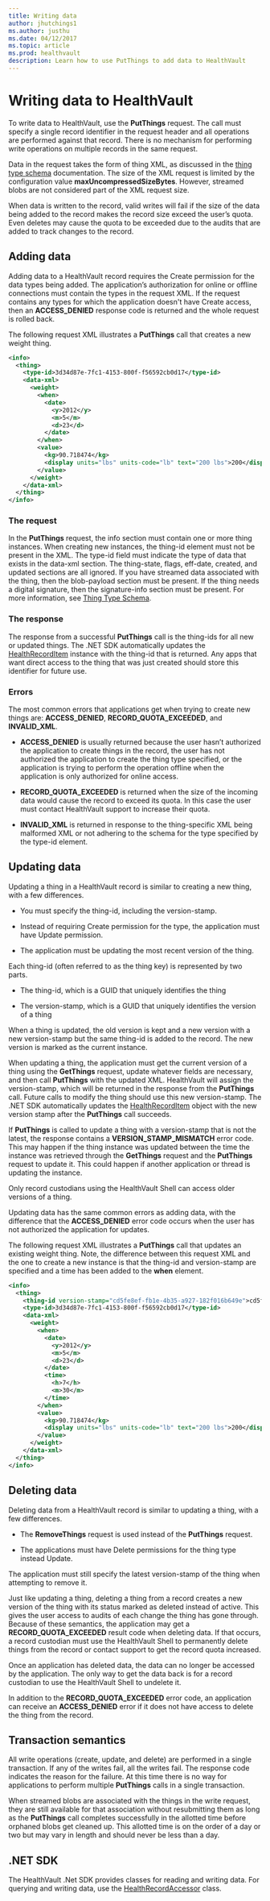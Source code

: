 ```yaml
---
title: Writing data
author: jhutchings1
ms.author: justhu
ms.date: 04/12/2017
ms.topic: article
ms.prod: healthvault
description: Learn how to use PutThings to add data to HealthVault
---
```



Writing data to HealthVault
============

To write data to HealthVault, use the **PutThings** request. The call must specify a single record identifier in the request header and all operations are performed against that record. There is no mechanism for performing write operations on multiple records in the same request.

Data in the request takes the form of thing XML, as discussed in the [thing type schema](/healthvault/concepts/data/thing-types.md) documentation. The size of the XML request is limited by the configuration value **maxUncompressedSizeBytes**. However, streamed blobs are not considered part of the XML request size. 

When data is written to the record, valid writes will fail if the size of the data being added to the record makes the record size exceed the user’s quota. Even deletes may cause the quota to be exceeded due to the audits that are added to track changes to the record.

Adding data
-----------

Adding data to a HealthVault record requires the Create permission for the data types being added. The application’s authorization for online or offline connections must contain the types in the request XML. If the request contains any types for which the application doesn't have Create access, then an **ACCESS\_DENIED** response code is returned and the whole request is rolled back.

The following request XML illustrates a **PutThings** call that creates a new weight thing.

```xml
<info>
  <thing>
    <type-id>3d34d87e-7fc1-4153-800f-f56592cb0d17</type-id>
    <data-xml>
      <weight>
        <when>
          <date>
            <y>2012</y>
            <m>5</m>
            <d>23</d>
          </date>
        </when>
        <value>
          <kg>90.718474</kg>
          <display units="lbs" units-code="lb" text="200 lbs">200</display>
        </value>
      </weight>
    </data-xml>
  </thing>
</info>
```
### The request

In the **PutThings** request, the info section must contain one or more thing instances. When creating new instances, the thing-id element must not be present in the XML. The type-id field must indicate the type of data that exists in the data-xml section. The thing-state, flags, eff-date, created, and updated sections are all ignored. If you have streamed data associated with the thing, then the blob-payload section must be present. If the thing needs a digital signature, then the signature-info section must be present. For more information, see <a href="/healthvault/concepts/data/thing-types.md" id="PageContent_14101_3">Thing Type Schema</a>.

### The response

The response from a successful **PutThings** call is the thing-ids for all new or updated things. The .NET SDK automatically updates the [HealthRecordItem](/healthvault/sdks/dotnet/microsoft.health.healthrecorditem.yml) instance with the thing-id that is returned. Any apps that want direct access to the thing that was just created should store this identifier for future use.

### Errors

The most common errors that applications get when trying to create new things are: **ACCESS\_DENIED**, **RECORD\_QUOTA\_EXCEEDED**, and **INVALID\_XML**.

-   **ACCESS\_DENIED** is usually returned because the user hasn’t authorized the application to create things in the record, the user has not authorized the application to create the thing type specified, or the application is trying to perform the operation offline when the application is only authorized for online access.

-   **RECORD\_QUOTA\_EXCEEDED** is returned when the size of the incoming data would cause the record to exceed its quota. In this case the user must contact HealthVault support to increase their quota.

-   **INVALID\_XML** is returned in response to the thing-specific XML being malformed XML or not adhering to the schema for the type specified by the type-id element.

Updating data
-------------

Updating a thing in a HealthVault record is similar to creating a new thing, with a few differences.

-   You must specify the thing-id, including the version-stamp.

-   Instead of requiring Create permission for the type, the application must have Update permission.

-   The application must be updating the most recent version of the thing.

Each thing-id (often referred to as the thing key) is represented by two parts.

-   The thing-id, which is a GUID that uniquely identifies the thing

-   The version-stamp, which is a GUID that uniquely identifies the version of a thing

When a thing is updated, the old version is kept and a new version with a new version-stamp but the same thing-id is added to the record. The new version is marked as the current instance.

When updating a thing, the application must get the current version of a thing using the **GetThings** request, update whatever fields are necessary, and then call **PutThings** with the updated XML. HealthVault will assign the version-stamp, which will be returned in the response from the **PutThings** call. Future calls to modify the thing should use this new version-stamp. The .NET SDK automatically updates the [HealthRecordItem](/healthvault/sdks/dotnet/microsoft.health.healthrecorditem.yml) object with the new version stamp after the **PutThings** call succeeds. 

If **PutThings** is called to update a thing with a version-stamp that is not the latest, the response contains a **VERSION\_STAMP\_MISMATCH** error code. This may happen if the thing instance was updated between the time the instance was retrieved through the **GetThings** request and the **PutThings** request to update it. This could happen if another application or thread is updating the instance.

Only record custodians using the HealthVault Shell can access older versions of a thing.

Updating data has the same common errors as adding data, with the difference that the **ACCESS\_DENIED** error code occurs when the user has not authorized the application for updates.

The following request XML illustrates a **PutThings** call that updates an existing weight thing. Note, the difference between this request XML and the one to create a new instance is that the thing-id and version-stamp are specified and a time has been added to the **when** element.

```xml
<info>
  <thing>
    <thing-id version-stamp="cd5fe8ef-fb1e-4b35-a927-182f016b649e">cd5fe8ef-fb1e-4b35-a927-182f016b649e</thing-id>
    <type-id>3d34d87e-7fc1-4153-800f-f56592cb0d17</type-id>
    <data-xml>
      <weight>
        <when>
          <date>
            <y>2012</y>
            <m>5</m>
            <d>23</d>
          </date>
          <time>
            <h>7</h>
            <m>30</m>
          </time>
        </when>
        <value>
          <kg>90.718474</kg>
          <display units="lbs" units-code="lb" text="200 lbs">200</display>
        </value>
      </weight>
    </data-xml>
  </thing>
</info>
```
Deleting data
-------------

Deleting data from a HealthVault record is similar to updating a thing, with a few differences.

-   The **RemoveThings** request is used instead of the **PutThings** request.

-   The applications must have Delete permissions for the thing type instead Update.

The application must still specify the latest version-stamp of the thing when attempting to remove it.

Just like updating a thing, deleting a thing from a record creates a new version of the thing with its status marked as deleted instead of active. This gives the user access to audits of each change the thing has gone through. Because of these semantics, the application may get a **RECORD\_QUOTA\_EXCEEDED** result code when deleting data. If that occurs, a record custodian must use the HealthVault Shell to permanently delete things from the record or contact support to get the record quota increased.

Once an application has deleted data, the data can no longer be accessed by the application. The only way to get the data back is for a record custodian to use the HealthVault Shell to undelete it.

In addition to the **RECORD\_QUOTA\_EXCEEDED** error code, an application can receive an **ACCESS\_DENIED** error if it does not have access to delete the thing from the record.

Transaction semantics
---------------------

All write operations (create, update, and delete) are performed in a single transaction. If any of the writes fail, all the writes fail. The response code indicates the reason for the failure. At this time there is no way for applications to perform multiple **PutThings** calls in a single transaction.

When streamed blobs are associated with the things in the write request, they are still available for that association without resubmitting them as long as the **PutThings** call completes successfully in the allotted time before orphaned blobs get cleaned up. This allotted time is on the order of a day or two but may vary in length and should never be less than a day.

.NET SDK
--------

The HealthVault .Net SDK provides classes for reading and writing data. For querying and writing data, use the [HealthRecordAccessor](/healthvault/sdks/dotnet/microsoft.health.healthrecordaccessor.yml) class.
